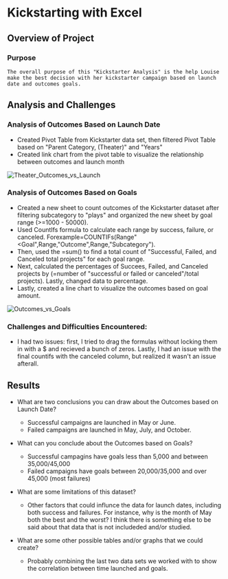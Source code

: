 # Kickstarting with Excel

## Overview of Project

### Purpose
    The overall purpose of this "Kickstarter Analysis" is the help Louise make the best decision with her kickstarter campaign based on launch date and outcomes goals.

## Analysis and Challenges

### Analysis of Outcomes Based on Launch Date

- Created Pivot Table from Kickstarter data set, then filtered Pivot Table based on "Parent Category, (Theater)" and "Years" 
- Created link chart from the pivot table to visualize the relationship between outcomes and launch month

![Theater_Outcomes_vs_Launch](https://user-images.githubusercontent.com/115197033/198434397-906b2df0-8a7b-47ef-8ae8-8339484cc444.png)

### Analysis of Outcomes Based on Goals
- Created a new sheet to count outcomes of the Kickstarter dataset after filtering subcategory to "plays" and organized the new sheet by goal range (>=1000 - 50000).
- Used CountIfs formula to calculate each range by success, failure, or canceled. Forexample=COUNTIFs(Range"<Goal",Range,"Outcome",Range,"Subcategory"). 
- Then, used the =sum() to find a total count of "Successful, Failed, and Canceled total projects" for each goal range.
- Next, calculated the percentages of Succees, Failed, and Canceled projects by (=number of "successful or failed or canceled"/total projects). Lastly, changed data to percentage. 
- Lastly, created a line chart to visualize the outcomes based on goal amount.

![Outcomes_vs_Goals](https://user-images.githubusercontent.com/115197033/198433026-84ad3767-e57d-47bd-8d85-32bfef0ba343.png)

### Challenges and Difficulties Encountered:

- I had two issues: first, I tried to drag the formulas without locking them in with a $ and recieved a bunch of zeros. Lastly, I had an issue with the final countifs with the canceled column, but realized it wasn't an issue afterall.

## Results

- What are two conclusions you can draw about the Outcomes based on Launch Date?
    - Successful campaigns are launched in May or June.
    - Failed campaigns are launched in May, July, and October. 

- What can you conclude about the Outcomes based on Goals?
    - Successful campagins have goals less than 5,000 and between 35,000/45,000
    - Failed campaigns have goals between 20,000/35,000 and over 45,000 (most failures)

- What are some limitations of this dataset?
    - Other factors that could influnce the data for launch dates, including both success and failures. For instance, why is the month of May both the best and the worst? I think there is something else to be said about that data that is not includeded and/or studied. 
    
- What are some other possible tables and/or graphs that we could create?
    - Probably combining the last two data sets we worked with to show the correlation between time launched and goals. 
